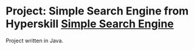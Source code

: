 # Project: Simple Search Engine from Hyperskill [Simple Search Engine](https://hyperskill.org/projects/66?track=12)
Project written in Java.
